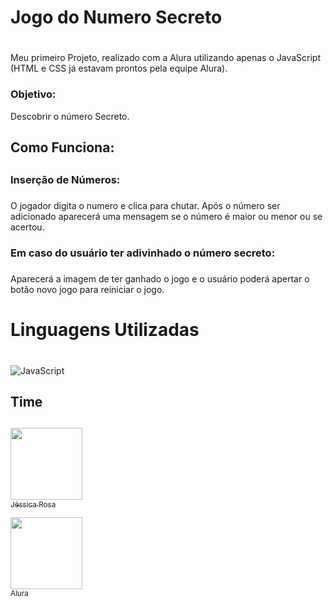 # Jogo do Numero Secreto <h1>

<p> Meu primeiro Projeto, realizado com a Alura utilizando apenas o JavaScript (HTML e CSS já estavam prontos pela equipe Alura).

### Objetivo:

<p> Descobrir o número Secreto.


## Como Funciona: <h2> 

### Inserção de Números: <h3> 
<p> O jogador digita o numero e clica para chutar. Após o número ser adicionado aparecerá uma mensagem se o número é maior ou menor ou se acertou.

### Em caso do usuário ter adivinhado o número secreto: <h3> 
<p> Aparecerá a imagem de ter ganhado o jogo e o usuário poderá apertar o botão novo jogo para reiniciar o jogo.


# Linguagens Utilizadas <h1>

![JavaScript](https://img.shields.io/badge/javascript-%23323330.svg?style=for-the-badge&logo=javascript&logoColor=%23F7DF1E) 

## Time <h2>
 [<img loading="lazy" src="https://avatars.githubusercontent.com/u/201654382?v=4" width=115><br><sub>Jéssica Rosa</sub>](https://github.com/Jessrosaa) 

 <img loading="lazy" src="https://avatars.githubusercontent.com/u/4975968?s=280&v=4" width=115><br><sub>Alura</sub>

